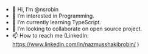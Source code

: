- 👋 Hi, I’m @nsrobin
- 👀 I’m interested in Programming.
- 🌱 I’m currently learning TypeScript.
- 💞️ I’m looking to collaborate on open source project.
- 📫 How to reach me (LinkedIn: https://www.linkedin.com/in/nazmusshakibrobin/ )

<!---
nsrobin/nsrobin is a ✨ special ✨ repository because its `README.md` (this file) appears on your GitHub profile.
You can click the Preview link to take a look at your changes.
--->
